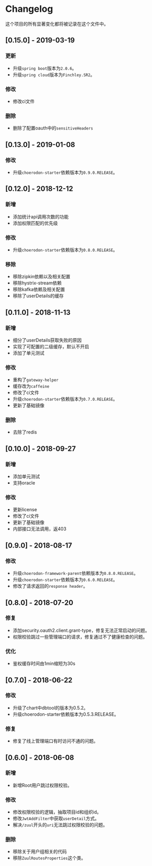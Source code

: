 # Changelog

这个项目的所有显著变化都将被记录在这个文件中。

## [0.15.0] - 2019-03-19

### 更新

- 升级`spring boot`版本为`2.0.6`。
- 升级`spring cloud`版本为`Finchley.SR2`。

### 修改

- 修改ci文件

### 删除

- 删除了配置oauth中的`sensitiveHeaders`

## [0.13.0] - 2019-01-08

### 修改

- 升级`choerodon-starter`依赖版本为`0.9.0.RELEASE`。

## [0.12.0] - 2018-12-12

### 新增

- 添加统计api调用次数的功能
- 添加权限匹配的优先级

### 修改

- 升级`choerodon-starter`依赖版本为`0.8.0.RELEASE`。

### 移除

- 移除zipkin依赖以及相关配置
- 移除hystrix-stream依赖
- 移除kafka依赖及相关配置
- 移除了userDetails的缓存

## [0.11.0] - 2018-11-13

### 新增

- 细分了userDetails获取失败的原因
- 实现了可配置的二级缓存，默认不开启
- 添加了单元测试

### 修改

- 重构了`gateway-helper`
- 缓存改为`caffeine`
- 修改了ci文件
- 升级`choerodon-starter`依赖版本为`0.7.0.RELEASE`。
- 更新了基础镜像

### 删除

- 去除了redis

## [0.10.0] - 2018-09-27

### 新增

- 添加单元测试
- 支持oracle

### 修改

- 更新license 
- 修改了ci文件
- 更新了基础镜像
- 内部接口无法调用，返403

## [0.9.0] - 2018-08-17

### 修改

- 升级`choerodon-framework-parent`依赖版本为`0.8.0.RELEASE`。
- 升级`choerodon-starter`依赖版本为`0.6.0.RELEASE`。
- 修改了请求返回的`response header`。

## [0.8.0] - 2018-07-20

### 修复

- 添加security.oauth2.client.grant-type，修复无法正常启动的问题。
- 权限校验跳过一些管理端口的请求，修复通过不了健康检查的问题。

### 优化

- 鉴权缓存时间由1min缩短为30s

## [0.7.0] - 2018-06-22

### 修改

- 升级了chart中dbtool的版本为0.5.2。
- 升级choerodon-starter依赖版本为0.5.3.RELEASE。

### 修复

- 修复了线上管理端口有时访问不通的问题。

## [0.6.0] - 2018-06-08

### 新增

- 新增Root用户跳过权限校验。

### 修改

- 修改权限校验的逻辑，抽取项目id和组织id。
- 修改`JwtAddFilter`中获取`userDetail`方式。
- 解决`/zuul`开头的`uri`无法跳过权限校验的问题。

### 删除

- 移除关于用户组相关的代码
- 移除`ZuulRoutesProperties`这个类。

